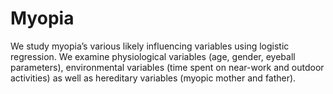 # Myopia
We study myopia’s various likely influencing variables using logistic regression. We examine physiological variables (age, gender, eyeball parameters), environmental variables (time spent on near-work and outdoor activities) as well as hereditary variables (myopic mother and father).
